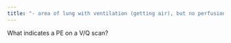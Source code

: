 ```yaml
---
title: "- area of lung with ventilation (getting air), but no perfusion (no blood flow)  = V/Q mismatch"
---
```

What indicates a PE on a V/Q scan?

